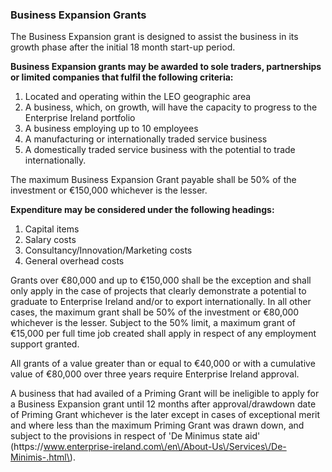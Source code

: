 ### Business Expansion Grants

The Business Expansion grant is designed to assist the business in its growth phase after the initial 18 month start-up period.

**Business Expansion grants may be awarded to sole traders, partnerships or limited companies that fulfil the following criteria:**

1. Located and operating within the LEO geographic area
2. A business, which, on growth, will have the capacity to progress to the Enterprise Ireland portfolio
3. A business employing up to 10 employees
4. A manufacturing or internationally traded service business
5. A domestically traded service business with the potential to trade internationally.

The maximum Business Expansion Grant payable shall be 50% of the investment or €150,000 whichever is the lesser.

**Expenditure may be considered under the following headings:**

1. Capital items
2. Salary costs
3. Consultancy\/Innovation\/Marketing costs
4. General overhead costs


Grants over €80,000 and up to €150,000 shall be the exception and shall only apply in the case of projects that clearly demonstrate a potential to graduate to Enterprise Ireland and\/or to export internationally. In all other cases, the maximum grant shall be 50% of the investment or €80,000 whichever is the lesser. Subject to the 50% limit, a maximum grant of €15,000 per full time job created shall apply in respect of any employment support granted.

All grants of a value greater than or equal to €40,000 or with a cumulative value of €80,000 over three years require Enterprise Ireland approval.

A business that had availed of a Priming Grant will be ineligible to apply for a Business Expansion grant until 12 months after approval\/drawdown date of Priming Grant whichever is the later except in cases of exceptional merit and where less than the maximum Priming Grant was drawn down, and subject to the provisions in respect of 'De Minimus state aid' \(https:\/\/www.enterprise-ireland.com\/en\/About-Us\/Services\/De-Minimis-.html\).

